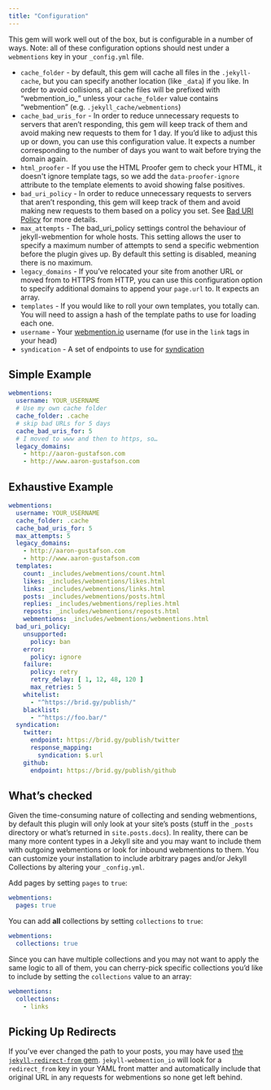 ```yaml
---
title: "Configuration"
---
```


This gem will work well out of the box, but is configurable in a number of ways. Note: all of these configuration options should nest under a `webmentions` key in your `_config.yml` file.

* `cache_folder` - by default, this gem will cache all files in the `.jekyll-cache`, but you can specify another location (like `_data`) if you like. In order to avoid collisions, all cache files will be prefixed with “webmention_io_” unless your `cache_folder` value contains “webmention” (e.g. `.jekyll_cache/webmentions`)
* `cache_bad_uris_for` - In order to reduce unnecessary requests to servers that aren’t responding, this gem will keep track of them and avoid making new requests to them for 1 day. If you’d like to adjust this up or down, you can use this configuration value. It expects a number corresponding to the number of days you want to wait before trying the domain again.
* `html_proofer` - If you use the HTML Proofer gem to check your HTML, it doesn't ignore template tags, so we add the `data-proofer-ignore` attribute to the template elements to avoid showing false positives.
* `bad_uri_policy` - In order to reduce unnecessary requests to servers that aren’t responding, this gem will keep track of them and avoid making new requests to them based on a policy you set.  See [Bad URI Policy](/jekyll-webmention_io/bad_uri_policy) for more details.
* `max_attempts` - The bad_uri_policy settings control the behaviour of jekyll-webmention for whole hosts.  This setting allows the user to specify a maximum number of attempts to send a specific webmention before the plugin gives up.  By default this setting is disabled, meaning there is no maximum.
* `legacy_domains` - If you’ve relocated your site from another URL or moved from to HTTPS from HTTP, you can use this configuration option to specify additional domains to append your `page.url` to. It expects an array.
* `templates` - If you would like to roll your own templates, you totally can. You will need to assign a hash of the template paths to use for loading each one.
* `username` - Your [webmention.io](https://webmention.io) username (for use in the `link` tags in your head)
* `syndication` - A set of endpoints to use for [syndication](/jekyll-webmention_io/syndication)

## Simple Example

```yml
webmentions:
  username: YOUR_USERNAME
  # Use my own cache folder
  cache_folder: .cache
  # skip bad URLs for 5 days
  cache_bad_uris_for: 5
  # I moved to www and then to https, so…
  legacy_domains:
    - http://aaron-gustafson.com
    - http://www.aaron-gustafson.com
```

## Exhaustive Example

```yml
webmentions:
  username: YOUR_USERNAME
  cache_folder: .cache
  cache_bad_uris_for: 5
  max_attempts: 5
  legacy_domains:
    - http://aaron-gustafson.com
    - http://www.aaron-gustafson.com
  templates:
    count: _includes/webmentions/count.html
    likes: _includes/webmentions/likes.html
    links: _includes/webmentions/links.html
    posts: _includes/webmentions/posts.html
    replies: _includes/webmentions/replies.html
    reposts: _includes/webmentions/reposts.html
    webmentions: _includes/webmentions/webmentions.html
  bad_uri_policy:
    unsupported:
      policy: ban
    error:
      policy: ignore
    failure:
      policy: retry
      retry_delay: [ 1, 12, 48, 120 ]
      max_retries: 5
    whitelist:
      - "^https://brid.gy/publish/"
    blacklist:
      - "^https://foo.bar/"
  syndication:
    twitter: 
      endpoint: https://brid.gy/publish/twitter
      response_mapping:
        syndication: $.url
    github: 
      endpoint: https://brid.gy/publish/github
```

## What’s checked

Given the time-consuming nature of collecting and sending webmentions, by default this plugin will only look at your site’s posts (stuff in the `_posts` directory or what’s returned in `site.posts.docs`). In reality, there can be many more content types in a Jekyll site and you may want to include them with outgoing webmentions or look for inbound webmentions to them. You can customize your installation to include arbitrary pages and/or Jekyll Collections by altering your `_config.yml`.

Add pages by setting `pages` to `true`:

```yml
webmentions:
  pages: true
```

You can add **all** collections by setting `collections` to `true`:

```yml
webmentions:
  collections: true
```

Since you can have multiple collections and you may not want to apply the same logic to all of them, you can cherry-pick specific collections you’d like to include by setting the `collections` value to an array:

```yml
webmentions:
  collections:
    - links
```

## Picking Up Redirects

If you’ve ever changed the path to your posts, you may have used [the `jekyll-redirect-from` gem](https://github.com/jekyll/jekyll-redirect-from). `jekyll-webmention_io` will look for a `redirect_from` key in your YAML front matter and automatically include that original URL in any requests for webmentions so none get left behind.
